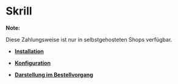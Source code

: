 # Skrill 

**Note:**

Diese Zahlungsweise ist nur in selbstgehosteten Shops verfügbar.

-   **[Installation](7_2_3_12_1_Installation.md)**  

-   **[Konfiguration](7_2_3_12_2_Konfiguration.md)**  

-   **[Darstellung im Bestellvorgang](7_2_3_12_3_DarstellungImBestellvorgang.md)**  




